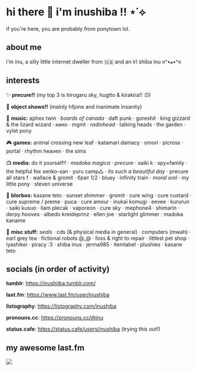 # hi there 👋 i'm inushiba !! ⋆˙⟡

if you're here, you are probably from ponytown lol. 

## about me
i'm inu, a silly little internet dweller from 🇬🇧 and an irl shiba inu ฅ^•ﻌ•^ฅ

## interests

✨ **precure!!** (my top 3 is hirogaru sky, hugtto & kirakira!! :D)

🎒 **object shows!!** (mainly hfjone and inanimate insanity)

🎵 **music:** aphex twin · _boards of canada_ · daft punk · goreshit · king gizzard & the lizard wizard · кино · mgmt · _radiohead_ · talking heads · the garden · vylet pony

🎮 **games:** animal crossing new leaf · katamari damacy · omori · picross · portal ·  rhythm heaven · the sims

📺 **media:** do it yourself!! · _madoka magica_ · _precure_ · saiki k · spy×family · the helpful fox senko-san · yuru camp△ · _its such a beautiful day_ · precure all stars f · wallace & gromit · брат 1/2 · bluey · infinity train · _moral orel_ · my little pony · steven universe

💖 **blorbos:** kasane teto · sunset shimmer · gromit · cure wing · cure custard · cure supreme / preme · puca · cure amour · inukai komugi · eevee · kururun · saiki kusuo · liam plecak · vaporeon · cure sky · mephone4 · shimarin · derpy hooves · albedo kreideprinz · ellen joe · starlight glimmer · madoka kaname

💭 **misc stuff:** _seals_ · cds (& physical media in general) · computers (mwah) · earl grey tea · fictional robots @_@ · foss & right to repair · littlest pet shop · iyashikei · piracy :3 · shiba inus · jerma985 · itemlabel · plushies · kasane teto

## socials (in order of activity)

**tumblr**: https://inushiiba.tumblr.com/

**last.fm**: https://www.last.fm/user/inushiba 

**listography**: https://listography.com/inushiba

**pronouns.cc**: https://pronouns.cc/@inu

**status.cafe**: https://status.cafe/users/inushiba (trying this out!)

## my awesome last.fm

<a href="https://www.last.fm/user/inushiba"><img src="https://lastfm-recently-played.vercel.app/api?user=inushiba" height="auto"/></a>


<!--
**inushiiba/inushiiba** is a ✨ _special_ ✨ repository because its `README.md` (this file) appears on your GitHub profile.

Here are some ideas to get you started:

- 🔭 I’m currently working on ...
- 🌱 I’m currently learning ...
- 👯 I’m looking to collaborate on ...
- 🤔 I’m looking for help with ...
- 💬 Ask me about ...
- 📫 How to reach me: ...
- 😄 Pronouns: ...
- ⚡ Fun fact: ...
-->

